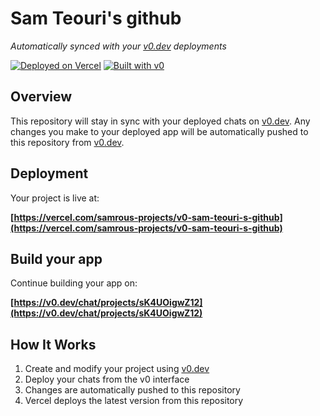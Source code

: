 # Sam Teouri's github

*Automatically synced with your [v0.dev](https://v0.dev) deployments*

[![Deployed on Vercel](https://img.shields.io/badge/Deployed%20on-Vercel-black?style=for-the-badge&logo=vercel)](https://vercel.com/samrous-projects/v0-sam-teouri-s-github)
[![Built with v0](https://img.shields.io/badge/Built%20with-v0.dev-black?style=for-the-badge)](https://v0.dev/chat/projects/sK4UOigwZ12)

## Overview

This repository will stay in sync with your deployed chats on [v0.dev](https://v0.dev).
Any changes you make to your deployed app will be automatically pushed to this repository from [v0.dev](https://v0.dev).

## Deployment

Your project is live at:

**[https://vercel.com/samrous-projects/v0-sam-teouri-s-github](https://vercel.com/samrous-projects/v0-sam-teouri-s-github)**

## Build your app

Continue building your app on:

**[https://v0.dev/chat/projects/sK4UOigwZ12](https://v0.dev/chat/projects/sK4UOigwZ12)**

## How It Works

1. Create and modify your project using [v0.dev](https://v0.dev)
2. Deploy your chats from the v0 interface
3. Changes are automatically pushed to this repository
4. Vercel deploys the latest version from this repository
